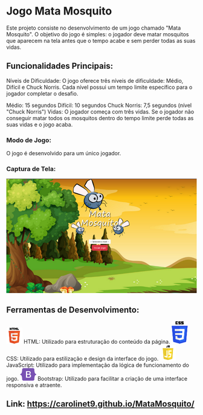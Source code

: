 # Jogo Mata Mosquito
Este projeto consiste no desenvolvimento de um jogo chamado "Mata Mosquito". O objetivo do jogo é simples: o jogador deve matar mosquitos que aparecem na tela antes que o tempo acabe e sem perder todas as suas vidas.

## Funcionalidades Principais:
Níveis de Dificuldade: O jogo oferece três níveis de dificuldade: Médio, Difícil e Chuck Norris. Cada nível possui um tempo limite específico para o jogador completar o desafio.

Médio: 15 segundos
Difícil: 10 segundos
Chuck Norris: 7,5 segundos (nível "Chuck Norris")
Vidas: O jogador começa com três vidas. Se o jogador não conseguir matar todos os mosquitos dentro do tempo limite perde todas as suas vidas e o jogo acaba.

### Modo de Jogo: 
O jogo é desenvolvido para um único jogador.

### Captura de Tela:
<span><img src="./imagens/MataMosquito.png"></span>

## Ferramentas de Desenvolvimento:
<img src="./imagens/html.png">
HTML: Utilizado para estruturação do conteúdo da página.
<img src="./imagens/css.png">
CSS: Utilizado para estilização e design da interface do jogo.
<img src="./imagens/js.png"> 
JavaScript: Utilizado para implementação da lógica de funcionamento do jogo.
<img src="./imagens/bootstrap.png"> 
Bootstrap: Utilizado para facilitar a criação de uma interface responsiva e atraente.



## Link: https://carolinet9.github.io/MataMosquito/
